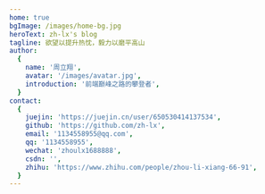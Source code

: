 ```yaml
---
home: true
bgImage: /images/home-bg.jpg
heroText: zh-lx's blog
tagline: 欲望以提升热忱，毅力以磨平高山
author:
  {
    name: '周立翔',
    avatar: '/images/avatar.jpg',
    introduction: '前端巅峰之路的攀登者',
  }
contact:
  {
    juejin: 'https://juejin.cn/user/650530414137534',
    github: 'https://github.com/zh-lx',
    email: '1134558955@qq.com',
    qq: '1134558955',
    wechat: 'zhoulx1688888',
    csdn: '',
    zhihu: 'https://www.zhihu.com/people/zhou-li-xiang-66-91',
  }
---
```

